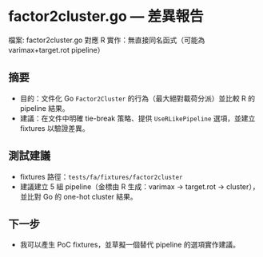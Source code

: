 # factor2cluster.go — 差異報告

檔案: factor2cluster.go
對應 R 實作：無直接同名函式（可能為 varimax+target.rot pipeline）

## 摘要

- 目的：文件化 Go `Factor2Cluster` 的行為（最大絕對載荷分派）並比較 R 的 pipeline 結果。
- 建議：在文件中明確 tie-break 策略、提供 `UseRLikePipeline` 選項，並建立 fixtures 以驗證差異。

## 測試建議

- fixtures 路徑：`tests/fa/fixtures/factor2cluster`
- 建議建立 5 組 pipeline（金標由 R 生成：varimax -> target.rot -> cluster），並比對 Go 的 one-hot cluster 結果。

## 下一步

- 我可以產生 PoC fixtures，並草擬一個替代 pipeline 的選項實作建議。
